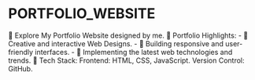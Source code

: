 # PORTFOLIO_WEBSITE
🚀 Explore My Portfolio Website designed by me.  🌟 Portfolio Highlights: - 🎨 Creative and interactive Web Designs. - 🧰 Building responsive and user-friendly interfaces. - 🚀 Implementing the latest web technologies and trends.  🔧 Tech Stack: Frontend: HTML, CSS, JavaScript.  Version Control:  GitHub.
